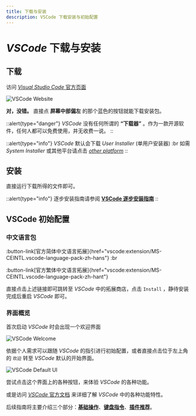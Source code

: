 ```yaml
---
title: 下载与安装
description: VSCode 下载安装与初始配置
---
```


# *VSCode* 下载与安装

## 下载

访问 [*Visual Studio Code* 官方页面][VSCode]

![VSCode Website](/img/3/0/web.png)

**对，没错。** 直接点 **屏幕中部偏左** 的那个蓝色的按钮就能下载安装包。

::alert{type="danger"}
*VSCode* 没有任何所谓的 **“下载器”** 。作为一款开源软件，任何人都可以免费使用，并无收费一说。
::

::alert{type="info"}
*VSCode* 默认会下载 *User Installer* (单用户安装器) :br
如需 *System Installer* 或其他平台请点击 [*other platform*](https://code.visualstudio.com/#alt-downloads)
::


## 安装

直接运行下载所得的文件即可。

::alert{type="info"}
逐步安装指南请参阅 [**VSCode 逐步安装指南**](./1.vscode-install-step-by-step.md)
::

## VSCode 初始配置

### 中文语言包

:button-link[官方简体中文语言拓展]{href="vscode:extension/MS-CEINTL.vscode-language-pack-zh-hans"} :br

:button-link[官方繁体中文语言拓展]{href="vscode:extension/MS-CEINTL.vscode-language-pack-zh-hant"}

直接点击上述链接即可跳转至 *VSCode* 中的拓展商店，点击 `Install` ，静待安装完成后重启 *VSCode* 即可。


### 界面概览

首次启动 *VSCode* 时会出现一个欢迎界面

![VSCode Welcome](/img/3/0/Welcome.png)

依据个人需求可以跟随 *VSCode* 的指引进行初始配置，或者直接点击位于左上角的 `欢迎` 转至 *VSCode* 默认的开始界面。

![VSCode Default UI](/img/3/0/DefaultUI.png)

尝试点击这个界面上的各种按钮，来体验 *VSCode* 的各种功能。

或是访问 [*VSCode* 官方文档][VSCode-doc] 来详细了解 *VSCode* 中的各种功能特性。

后续指南将主要介绍三个部分：[**基础操作**](./basic-operation)、[**键盘指令**](./basic-operation#键盘操作)、[**插件推荐**](./extension-recommendations)。


[VSCode]: https://code.visualstudio.com/
[VSCode-doc]: https://code.visualstudio.com/docs
